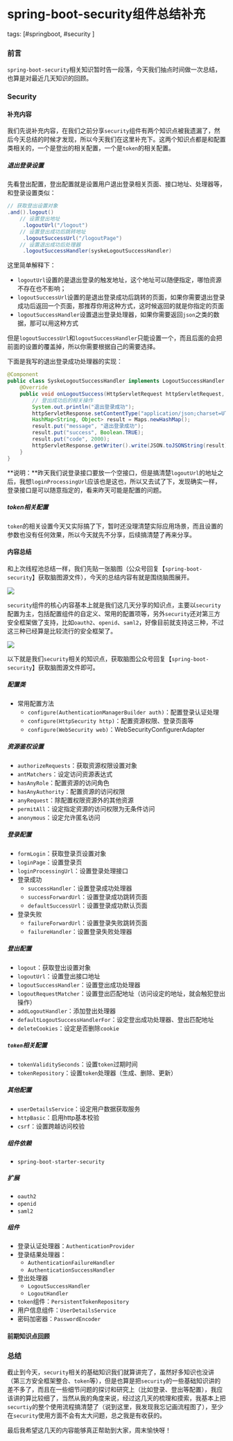 # spring-boot-security组件总结补充
tags: [#springboot, #security ]

### 前言

`spring-boot-security`相关知识暂时告一段落，今天我们抽点时间做一次总结，也算是对最近几天知识的回顾。

### Security

#### 补充内容

我们先说补充内容，在我们之前分享`security`组件有两个知识点被我遗漏了，然后今天总结的时候才发现，所以今天我们在这里补充下。这两个知识点都是和配置类相关的，一个是登出的相关配置，一个是`token`的相关配置。

##### 退出登录设置

先看登出配置，登出配置就是设置用户退出登录相关页面、接口地址、处理器等，和登录设置类似：

```java
// 获取登出设置对象 
.and().logout()
    // 设置登出地址
     .logoutUrl("/logout")
    // 设置登出成功后跳转地址
     .logoutSuccessUrl("/logoutPage")
    // 设置退出成功后处理器
     .logoutSuccessHandler(syskeLogoutSuccessHandler)
```

这里简单解释下：

- `logoutUrl`设置的是退出登录的触发地址，这个地址可以随便指定，哪怕资源不存在也不影响；
- `logoutSuccessUrl`设置的是退出登录成功后跳转的页面，如果你需要退出登录成功后返回一个页面，那推荐你用这种方式，这时候返回的就是你指定的页面
- `logoutSuccessHandler`设置退出登录处理器，如果你需要返回`json`之类的数据，那可以用这种方式

但是`logoutSuccessUrl`和`logoutSuccessHandler`只能设置一个，而且后面的会把前面的设置的覆盖掉，所以你需要根据自己的需要选择。

下面是我写的退出登录成功处理器的实现：

```java
@Component
public class SyskeLogoutSuccessHandler implements LogoutSuccessHandler {
    @Override
    public void onLogoutSuccess(HttpServletRequest httpServletRequest, HttpServletResponse httpServletResponse, Authentication authentication) throws IOException, ServletException {
        // 登出成功后的相关操作
        System.out.println("退出登录成功");
        httpServletResponse.setContentType("application/json;charset=UTF-8");
        HashMap<String, Object> result = Maps.newHashMap();
        result.put("message", "退出登录成功");
        result.put("success", Boolean.TRUE);
        result.put("code", 2000);
        httpServletResponse.getWriter().write(JSON.toJSONString(result));
    }
}
```



**说明：**昨天我们说登录接口要放一个空接口，但是搞清楚`logoutUrl`的地址之后，我想`loginProcessingUrl`应该也是这也，所以又去试了下，发现确实一样，登录接口是可以随意指定的，看来昨天可能是配置的问题。

##### token相关配置

`token`的相关设置今天又实际搞了下，暂时还没理清楚实际应用场景，而且设置的参数也没有任何效果，所以今天就先不分享，后续搞清楚了再来分享。

#### 内容总结

和上次线程池总结一样，我们先贴一张脑图（公众号回复【`spring-boot-security`】获取脑图源文件），今天的总结内容有就是围绕脑图展开。

![](https://gitee.com/sysker/picBed/raw/master/images/20210724095345.png)

`security`组件的核心内容基本上就是我们这几天分享的知识点，主要以`security`配置为主，包括配置组件的自定义、常用的配置项等，另外`security`还对第三方安全框架做了支持，比如`oauth2`、`openid`、`saml2`，好像目前就支持这三种，不过这三种已经算是比较流行的安全框架了。

![](https://gitee.com/sysker/picBed/raw/master/images/20210724115421.png)

以下就是我们`security`相关的知识点，获取脑图公众号回复【`spring-boot-security`】获取脑图源文件即可。

##### 配置类

- 常用配置方法
    - `configure(AuthenticationManagerBuilder auth)`：配置登录认证处理
    - `configure(HttpSecurity http)`：配置资源权限、登录页面等
    - `configure(WebSecurity web)`：WebSecurityConfigurerAdapter

##### 资源鉴权设置

- `authorizeRequests`：获取资源权限设置对象
- `antMatchers`：设定访问资源表达式
- `hasAnyRole`：配置资源的访问角色
- `hasAnyAuthority`：配置资源的访问权限
- `anyRequest`：除配置权限资源外的其他资源
- `permitAll`：设定指定资源的访问权限为无条件访问
- `anonymous`：设定允许匿名访问

##### 登录配置

- `formLogin`：获取登录页设置对象
- `loginPage`：设置登录页
- `loginProcessingUrl`：设置登录处理接口
- 登录成功
  - `successHandler`：设置登录成功处理器
  - `successForwardUrl`：设置登录成功跳转页面
  - `defaultSuccessUrl`：设置登录成功默认页面
- 登录失败
  - `failureForwardUrl`：设置登录失败跳转页面
  - `failureHandler`：设置登录失败处理器

##### 登出配置

- `logout`：获取登出设置对象
- `logoutUrl`：设置登出接口地址
- `logoutSuccessHandler`：设置登出成功处理器
- `logoutRequestMatcher`：设置登出匹配地址（访问设定的地址，就会触犯登出操作）
- `addLogoutHandler`：添加登出处理器
- `defaultLogoutSuccessHandlerFor`：设定登出成功处理器、登出匹配地址
- `deleteCookies`：设定是否删除`cookie`

##### `token`相关配置

- `tokenValiditySeconds`：设置`token`过期时间
- `tokenRepository`：设置`token`处理器（生成、删除、更新）

##### 其他配置

- `userDetailsService`：设定用户数据获取服务
- `httpBasic`：启用http基本校验
- `csrf`：设置跨越访问校验

##### 组件依赖

- `spring-boot-starter-security`

##### 扩展

- `oauth2`
- `openid`
- `saml2`

##### 组件

- 登录认证处理器：`AuthenticationProvider`
- 登录结果处理器：
  - `AuthenticationFailureHandler`
  - `AuthenticationSuccessHandler`
- 登出处理器
  - `LogoutSuccessHandler`
  - `LogoutHandler`
- `token`组件：`PersistentTokenRepository`
- 用户信息组件：`UserDetailsService`	
- 密码加密器：`PasswordEncoder`

#### 前期知识点回顾



### 总结

截止到今天，`security`相关的基础知识我们就算讲完了，虽然好多知识也没讲（第三方安全框架整合、`token`等），但是也算是把`security`的一些基础知识讲的差不多了，而且在一些细节问题的探讨和研究上（比如登录、登出等配置），我应该讲的算比较细了，当然从我的角度来说，经过这几天的梳理和摸索，我基本上把`securtiy`的整个使用流程搞清楚了（说到这里，我发现我忘记画流程图了），至少在`security`使用方面不会有太大问题，总之我是有收获的。

最后我希望这几天的内容能够真正帮助到大家，周末愉快呀！
